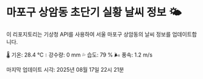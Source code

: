 
# 마포구 상암동 초단기 실황 날씨 정보 🌤️

이 리포지토리는 기상청 API를 사용하여 서울 마포구 상암동의 날씨 정보를 업데이트합니다. 

🌡️ 기온: 28.4 ℃
💧 강수량: 0 mm
💦 습도: 79 %
🌬️ 풍속: 1.2 m/s

마지막 업데이트 시각: 2025년 08월 17일 22시 21분    
